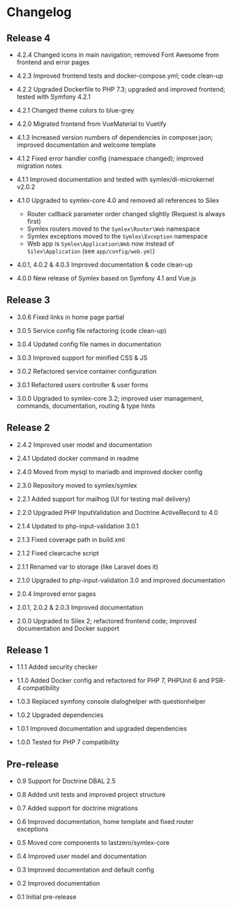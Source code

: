 Changelog
=========

Release 4
---------

* 4.2.4 Changed icons in main navigation; removed Font Awesome from frontend and error pages

* 4.2.3 Improved frontend tests and docker-compose.yml; code clean-up

* 4.2.2 Upgraded Dockerfile to PHP 7.3; upgraded and improved frontend; tested with Symfony 4.2.1

* 4.2.1 Changed theme colors to blue-grey

* 4.2.0 Migrated frontend from VueMaterial to Vuetify

* 4.1.3 Increased version numbers of dependencies in composer.json; improved documentation and welcome template

* 4.1.2 Fixed error handler config (namespace changed); improved migration notes

* 4.1.1 Improved documentation and tested with symlex/di-microkernel v2.0.2

* 4.1.0 Upgraded to symlex-core 4.0 and removed all references to Silex
    - Router callback parameter order changed slightly (Request is always first)
    - Symlex routers moved to the `Symlex\Router\Web` namespace
    - Symlex exceptions moved to the `Symlex\Exception` namespace
    - Web app is `Symlex\Application\Web` now instead of `Silex\Application` (see `app/config/web.yml`)

* 4.0.1, 4.0.2 & 4.0.3 Improved documentation & code clean-up

* 4.0.0 New release of Symlex based on Symfony 4.1 and Vue.js

Release 3
---------

* 3.0.6 Fixed links in home page partial

* 3.0.5 Service config file refactoring (code clean-up)

* 3.0.4 Updated config file names in documentation

* 3.0.3 Improved support for minified CSS & JS

* 3.0.2 Refactored service container configuration

* 3.0.1 Refactored users controller & user forms

* 3.0.0 Upgraded to symlex-core 3.2; improved user management, commands, documentation, routing & type hints

Release 2
---------

* 2.4.2 Improved user model and documentation

* 2.4.1 Updated docker command in readme

* 2.4.0 Moved from mysql to mariadb and improved docker config

* 2.3.0 Repository moved to symlex/symlex

* 2.2.1 Added support for mailhog (UI for testing mail delivery)

* 2.2.0 Upgraded PHP InputValidation and Doctrine ActiveRecord to 4.0

* 2.1.4 Updated to php-input-validation 3.0.1

* 2.1.3 Fixed coverage path in build.xml

* 2.1.2 Fixed clearcache script

* 2.1.1 Renamed var to storage (like Laravel does it)

* 2.1.0 Upgraded to php-input-validation 3.0 and improved documentation

* 2.0.4 Improved error pages

* 2.0.1, 2.0.2 & 2.0.3 Improved documentation

* 2.0.0 Upgraded to Silex 2; refactored frontend code; improved documentation and Docker support

Release 1
---------

* 1.1.1 Added security checker

* 1.1.0 Added Docker config and refactored for PHP 7, PHPUnit 6 and PSR-4 compatibility

* 1.0.3 Replaced symfony console dialoghelper with questionhelper

* 1.0.2 Upgraded dependencies

* 1.0.1 Improved documentation and upgraded dependencies

* 1.0.0 Tested for PHP 7 compatibility

Pre-release
-----------

* 0.9 Support for Doctrine DBAL 2.5

* 0.8 Added unit tests and improved project structure

* 0.7 Added support for doctrine migrations

* 0.6 Improved documentation, home template and fixed router exceptions

* 0.5 Moved core components to lastzero/symlex-core

* 0.4 Improved user model and documentation

* 0.3 Improved documentation and default config

* 0.2 Improved documentation

* 0.1 Initial pre-release
